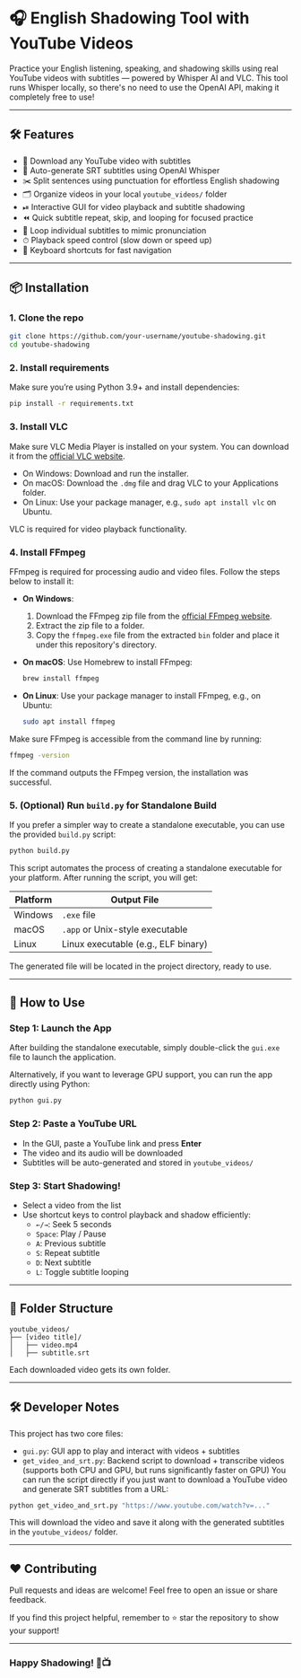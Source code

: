 # 🎧 English Shadowing Tool with YouTube Videos

Practice your English listening, speaking, and shadowing skills using real YouTube videos with subtitles — powered by Whisper AI and VLC. This tool runs Whisper locally, so there's no need to use the OpenAI API, making it completely free to use!

---

## 🛠️ Features

- 🎥 Download any YouTube video with subtitles
- 🧠 Auto-generate SRT subtitles using OpenAI Whisper
- ✂️ Split sentences using punctuation for effortless English shadowing
- 🗂 Organize videos in your local `youtube_videos/` folder
- ⏯ Interactive GUI for video playback and subtitle shadowing
- ⏪ Quick subtitle repeat, skip, and looping for focused practice
- 🔁 Loop individual subtitles to mimic pronunciation
- ⏱ Playback speed control (slow down or speed up)
- 🎹 Keyboard shortcuts for fast navigation

---

## 📦 Installation

### 1. Clone the repo

```bash
git clone https://github.com/your-username/youtube-shadowing.git
cd youtube-shadowing
```

### 2. Install requirements

Make sure you’re using Python 3.9+ and install dependencies:

```bash
pip install -r requirements.txt
```

### 3. Install VLC

Make sure VLC Media Player is installed on your system. You can download it from the [official VLC website](https://www.videolan.org/vlc/).

- On Windows: Download and run the installer.
- On macOS: Download the `.dmg` file and drag VLC to your Applications folder.
- On Linux: Use your package manager, e.g., `sudo apt install vlc` on Ubuntu.

VLC is required for video playback functionality.


### 4. Install FFmpeg

FFmpeg is required for processing audio and video files. Follow the steps below to install it:

- **On Windows**:
  1. Download the FFmpeg zip file from the [official FFmpeg website](https://ffmpeg.org/download.html).
  2. Extract the zip file to a folder.
  3. Copy the `ffmpeg.exe` file from the extracted `bin` folder and place it under this repository's directory.

- **On macOS**:
  Use Homebrew to install FFmpeg:
  ```bash
  brew install ffmpeg
  ```

- **On Linux**:
  Use your package manager to install FFmpeg, e.g., on Ubuntu:
  ```bash
  sudo apt install ffmpeg
  ```

Make sure FFmpeg is accessible from the command line by running:
```bash
ffmpeg -version
```

If the command outputs the FFmpeg version, the installation was successful.

### 5. (Optional) Run `build.py` for Standalone Build

If you prefer a simpler way to create a standalone executable, you can use the provided `build.py` script:

```bash
python build.py
```

This script automates the process of creating a standalone executable for your platform. After running the script, you will get:

| Platform | Output File                         |
| -------- | ----------------------------------- |
| Windows  | `.exe` file                       |
| macOS    | `.app` or Unix-style executable   |
| Linux    | Linux executable (e.g., ELF binary) |

The generated file will be located in the project directory, ready to use.

---

## 🚀 How to Use

### Step 1: Launch the App

After building the standalone executable, simply double-click the `gui.exe` file to launch the application.

Alternatively, if you want to leverage GPU support, you can run the app directly using Python:

```bash
python gui.py
```

### Step 2: Paste a YouTube URL

- In the GUI, paste a YouTube link and press **Enter**
- The video and its audio will be downloaded
- Subtitles will be auto-generated and stored in `youtube_videos/`

### Step 3: Start Shadowing!

- Select a video from the list
- Use shortcut keys to control playback and shadow efficiently:
  - `←/→`: Seek 5 seconds
  - `Space`: Play / Pause
  - `A`: Previous subtitle
  - `S`: Repeat subtitle
  - `D`: Next subtitle
  - `L`: Toggle subtitle looping

---

## 📁 Folder Structure

```
youtube_videos/
├── [video title]/
│   ├── video.mp4
│   ├── subtitle.srt
```

Each downloaded video gets its own folder.

---

## 🛠 Developer Notes

This project has two core files:

- `gui.py`: GUI app to play and interact with videos + subtitles
- `get_video_and_srt.py`: Backend script to download + transcribe videos (supports both CPU and GPU, but runs significantly faster on GPU)
  You can run the script directly if you just want to download a YouTube video and generate SRT subtitles from a URL:

```bash
python get_video_and_srt.py "https://www.youtube.com/watch?v=..."
```

This will download the video and save it along with the generated subtitles in the `youtube_videos/` folder.

---

## ❤️ Contributing

Pull requests and ideas are welcome!
Feel free to open an issue or share feedback.

If you find this project helpful, remember to ⭐ star the repository to show your support!

---

### Happy Shadowing! 🎤📺
